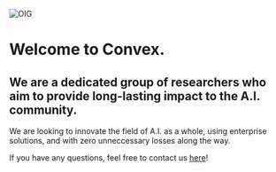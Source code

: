 ![OIG](https://github.com/Kquant03/Guide/assets/155934148/2d371fb8-3325-4afe-b66b-b9088b918f56)

# Welcome to Convex.

## We are a dedicated group of researchers who aim to provide long-lasting impact to the A.I. community.

We are looking to innovate the field of A.I. as a whole, using enterprise solutions, and with zero unneccessary losses along the way.

If you have any questions, feel free to contact us [here](https://discord.gg/ujZGyRuU)!
